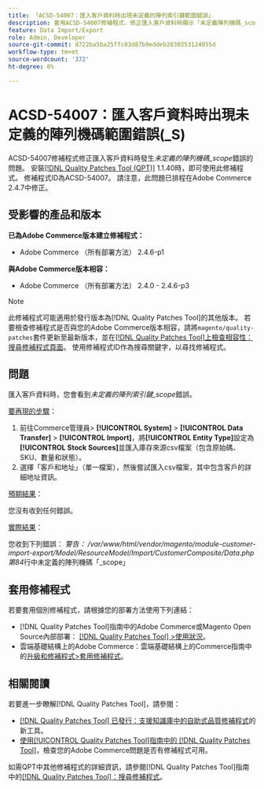 ```yaml
---
title: 「ACSD-54007：匯入客戶資料時出現未定義的陣列索引鍵範圍錯誤」
description: 套用ACSD-54007修補程式，修正匯入客戶資料時顯示「未定義陣列機碼_scope」錯誤的Adobe Commerce問題。
feature: Data Import/Export
role: Admin, Developer
source-git-commit: d722ba5ba25ffc03d87b9eddeb2830353124055d
workflow-type: tm+mt
source-wordcount: '372'
ht-degree: 0%

---
```


# ACSD-54007：匯入客戶資料時出現未定義的陣列機碼範圍錯誤(_S)

ACSD-54007修補程式修正匯入客戶資料時發生&#x200B;*未定義的陣列機碼_scope*&#x200B;錯誤的問題。 安裝[[!DNL Quality Patches Tool (QPT)]](https://experienceleague.adobe.com/en/docs/commerce-knowledge-base/kb/announcements/commerce-announcements/magento-quality-patches-released-new-tool-to-self-serve-quality-patches) 1.1.40時，即可使用此修補程式。 修補程式ID為ACSD-54007。 請注意，此問題已排程在Adobe Commerce 2.4.7中修正。

## 受影響的產品和版本

**已為Adobe Commerce版本建立修補程式：**

* Adobe Commerce （所有部署方法） 2.4.6-p1

**與Adobe Commerce版本相容：**

* Adobe Commerce （所有部署方法） 2.4.0 - 2.4.6-p3

>[!NOTE]
>
>此修補程式可能適用於發行版本為[!DNL Quality Patches Tool]的其他版本。 若要檢查修補程式是否與您的Adobe Commerce版本相容，請將`magento/quality-patches`套件更新至最新版本，並在[[!DNL Quality Patches Tool]上檢查相容性：搜尋修補程式頁面](https://experienceleague.adobe.com/tools/commerce-quality-patches/index.html)。 使用修補程式ID作為搜尋關鍵字，以尋找修補程式。

## 問題

匯入客戶資料時，您會看到&#x200B;*未定義的陣列索引鍵_scope*&#x200B;錯誤。

<u>要再現的步驟</u>：

1. 前往Commerce管理員> **[!UICONTROL System]** > **[!UICONTROL Data Transfer]** > **[!UICONTROL Import]**，將&#x200B;**[!UICONTROL Entity Type]**&#x200B;設定為&#x200B;**[!UICONTROL Stock Sources]**&#x200B;並匯入庫存來源csv檔案（包含原始碼、SKU、數量和狀態）。
1. 選擇「客戶和地址」（單一檔案），然後嘗試匯入csv檔案，其中包含客戶的詳細地址資訊。

<u>預期結果</u>：

您沒有收到任何錯誤。

<u>實際結果</u>：

您收到下列錯誤： *警告： /var/www/html/vendor/magento/module-customer-import-export/Model/ResourceModel/Import/CustomerComposite/Data.php第84*&#x200B;行中未定義的陣列機碼「_scope」

## 套用修補程式

若要套用個別修補程式，請根據您的部署方法使用下列連結：

* [!DNL Quality Patches Tool]指南中的Adobe Commerce或Magento Open Source內部部署： [[!DNL Quality Patches Tool] >使用狀況](https://experienceleague.adobe.com/docs/commerce-operations/tools/quality-patches-tool/usage.html)。
* 雲端基礎結構上的Adobe Commerce：雲端基礎結構上的Commerce指南中的[升級和修補程式>套用修補程式](https://experienceleague.adobe.com/docs/commerce-cloud-service/user-guide/develop/upgrade/apply-patches.html)。

## 相關閱讀

若要進一步瞭解[!DNL Quality Patches Tool]，請參閱：

* [[!DNL Quality Patches Tool] 已發行：支援知識庫中的自助式品質修補程式](https://experienceleague.adobe.com/en/docs/commerce-knowledge-base/kb/announcements/commerce-announcements/magento-quality-patches-released-new-tool-to-self-serve-quality-patches)的新工具。
* [使用[!UICONTROL Quality Patches Tool]指南中的 [!DNL Quality Patches Tool]](/help/tools/quality-patches-tool/patches-available-in-qpt/check-patch-for-magento-issue-with-magento-quality-patches.md)，檢查您的Adobe Commerce問題是否有修補程式可用。


如需QPT中其他修補程式的詳細資訊，請參閱[!DNL Quality Patches Tool]指南中的[[!DNL Quality Patches Tool]：搜尋修補程式](https://experienceleague.adobe.com/tools/commerce-quality-patches/index.html)。
